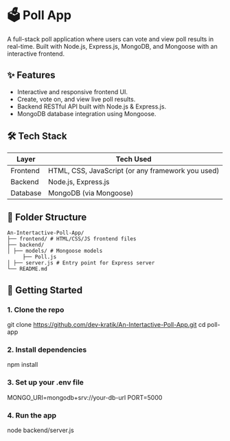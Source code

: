 # 🗳️ Poll App

A full-stack poll application where users can vote and view poll results in real-time. Built with Node.js, Express.js, MongoDB, and Mongoose with an interactive frontend.

## ✨ Features

- Interactive and responsive frontend UI.
- Create, vote on, and view live poll results.
- Backend RESTful API built with Node.js & Express.js.
- MongoDB database integration using Mongoose.

## 🛠️ Tech Stack

| Layer     | Tech Used               |
|-----------|-------------------------|
| Frontend  | HTML, CSS, JavaScript (or any framework you used) |
| Backend   | Node.js, Express.js     |
| Database  | MongoDB (via Mongoose)  |

## 📁 Folder Structure

```
An-Intertactive-Poll-App/
├── frontend/ # HTML/CSS/JS frontend files
├── backend/
│ ├── models/ # Mongoose models
     ├── Poll.js
│ ├── server.js # Entry point for Express server
└── README.md
```
## 🚀 Getting Started

### 1. Clone the repo

git clone https://github.com/dev-kratik/An-Intertactive-Poll-App.git
cd poll-app

### 2. Install dependencies

npm install

### 3. Set up your .env file

MONGO_URI=mongodb+srv://your-db-url
PORT=5000

### 4. Run the app

node backend/server.js






